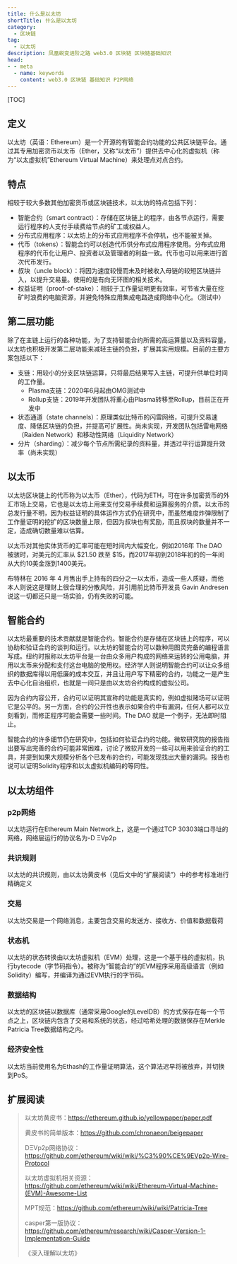 ```yaml
---
title: 什么是以太坊
shortTitle: 什么是以太坊
category:
  - 区块链
tag:
  - 以太坊
description: 凤凰蜕变进阶之路 web3.0 区块链 区块链基础知识 
head:
- - meta
  - name: keywords
    content: web3.0 区块链 基础知识 P2P网络 
---
```


[TOC]

## 定义

以太坊（英语：Ethereum）是一个开源的有智能合约功能的公共区块链平台。通过其专用加密货币以太币（Ether，又称“以太币”）提供去中心化的虚拟机（称为“以太虚拟机”Ethereum Virtual Machine）来处理点对点合约。

## 特点

相较于较大多数其他加密货币或区块链技术，以太坊的特点包括下列：

- 智能合约（smart contract）：存储在区块链上的程序，由各节点运行，需要运行程序的人支付手续费给节点的矿工或权益人。
- 分布式应用程序：以太坊上的分布式应用程序不会停机，也不能被关掉。
- 代币（tokens）：智能合约可以创造代币供分布式应用程序使用。分布式应用程序的代币化让用户、投资者以及管理者的利益一致。代币也可以用来进行首次代币发行。
- 叔块（uncle block）：将因为速度较慢而未及时被收入母链的较短区块链并入，以提升交易量。使用的是有向无环图的相关技术。
- 权益证明（proof-of-stake）：相较于工作量证明更有效率，可节省大量在挖矿时浪费的电脑资源，并避免特殊应用集成电路造成网络中心化。（测试中）

## 第二层功能

除了在主链上运行的各种功能，为了支持智能合约所需的高运算量以及资料容量，以太坊也积极开发第二层功能来减轻主链的负担，扩展其实用规模。目前的主要方案包括以下：

- 支链：用较小的分支区块链运算，只将最后结果写入主链，可提升供单位时间的工作量。
  - Plasma支链：2020年6月起由OMG测试中
  - Rollup支链：2019年开发团队将重心由Plasma转移至Rollup，目前正在开发中
- 状态通道（state channels）：原理类似比特币的闪雷网络，可提升交易速度、降低区块链的负担，并提高可扩展性。尚未实现，开发团队包括雷电网络（Raiden Network）和移动性网络（Liquidity Network）
- 分片（sharding）：减少每个节点所需纪录的资料量，并透过平行运算提升效率（尚未实现）

## 以太币

以太坊区块链上的代币称为以太币（Ether），代码为ETH，可在许多加密货币的外汇市场上交易，它也是以太坊上用来支付交易手续费和运算服务的介质。以太币的总发行量不明，因为权益证明的具体运作方式仍在研究中，而虽然难度炸弹限制了工作量证明的挖扩的区块数量上限，但因为叔块也有奖励，而且叔块的数量并不一定，造成确切数量难以估算。

以太币对其他实体货币的汇率可能在短时间内大幅变化，例如2016年 The DAO 被骇时，对美元的汇率从 $21.50 跌至 $15，而2017年初到2018年初的的一年间从大约10美金涨到1400美元。

布特林在 2016 年 4 月售出手上持有的四分之一以太币，造成一些人质疑，而他本人则说这是理财上很合理的分散风险，并引用前比特币开发员 Gavin Andresen 说这一切都还只是一场实验，仍有失败的可能。

## 智能合约

以太坊最重要的技术贡献就是智能合约。智能合约是存储在区块链上的程序，可以协助和验证合约的谈判和运行。以太坊的智能合约可以数种用图灵完备的编程语言写成。纽约时报称以太坊平台是一台由众多用户构成的网络来运转的公用电脑，并用以太币来分配和支付这台电脑的使用权。经济学人则说明智能合约可以让众多组织的数据库得以用低廉的成本交互，并且让用户写下精密的合约，功能之一是产生去中心化自治组织，也就是一间只是由以太坊合约构成的虚拟公司。

因为合约内容公开，合约可以证明其宣称的功能是真实的，例如虚拟赌场可以证明它是公平的。另一方面，合约的公开性也表示如果合约中有漏洞，任何人都可以立刻看到，而修正程序可能会需要一些时间。The DAO 就是一个例子，无法即时阻止。

智能合约的许多细节仍在研究中，包括如何验证合约的功能。微软研究院的报告指出要写出完善的合约可能非常困难，讨论了微软开发的一些可以用来验证合约的工具，并提到如果大规模分析各个已发布的合约，可能发现找出大量的漏洞。报告也说可以证明Solidity程序和以太虚拟机编码的等同性。

## 以太坊组件

### p2p网络

以太坊运行在Ethereum Main Network上，这是一个通过TCP 30303端口寻址的网络，网络层运行的协议名为-D ΞVp2p

### 共识规则

以太坊的共识规则，由以太坊黄皮书（见后文中的“扩展阅读”）中的参考标准进行精确定义

### 交易

以太坊交易是一个网络消息，主要包含交易的发送方、接收方、价值和数据载荷

### 状态机

以太坊的状态转换由以太坊虚拟机（EVM）处理，这是一个基于栈的虚拟机，执行bytecode（字节码指令）。被称为“智能合约”的EVM程序采用高级语言（例如Solidity）编写，并编译为通过EVM执行的字节码。

### 数据结构

以太坊的区块链以数据库（通常采用Google的LevelDB）的方式保存在每一个节点之上，区块链内包含了交易和系统的状态，经过哈希处理的数据保存在Merkle Patricia Tree数据结构之内。

### 经济安全性

以太坊当前使用名为Ethash的工作量证明算法，这个算法迟早将被放弃，并切换到PoS。

## 扩展阅读

> 以太坊黄皮书：<https://ethereum.github.io/yellowpaper/paper.pdf>
>
> 黄皮书的简单版本：<https://github.com/chronaeon/beigepaper>
>
> DΞVp2p网络协议：<https://github.com/ethereum/wiki/wiki/%C3%90%CE%9EVp2p-Wire-Protocol>
>
> 以太坊虚拟机相关资源：<https://github.com/ethereum/wiki/wiki/Ethereum-Virtual-Machine-(EVM)-Awesome-List>
>
> MPT规范：<https://github.com/ethereum/wiki/wiki/Patricia-Tree>
>
> casper第一版协议：<https://github.com/ethereum/research/wiki/Casper-Version-1-Implementation-Guide>
>
> 《深入理解以太坊》
